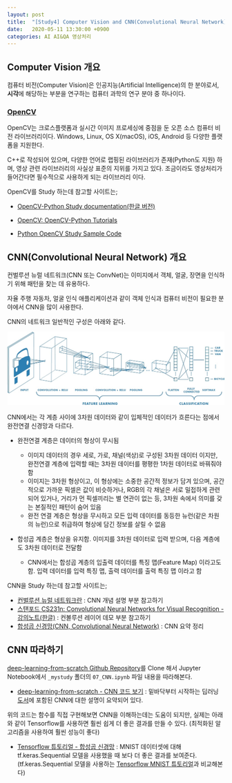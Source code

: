 ```yaml
---
layout: post
title:  "[Study4] Computer Vision and CNN(Convolutional Neural Network)"
date:   2020-05-11 13:30:00 +0900
categories: AI AI&QA 영상처리
---
```


## Computer Vision 개요

컴퓨터 비전(Computer Vision)은 인공지능(Artificial Intelligence)의 한 분야로서, **시각**에 해당하는 부분을 연구하는 컴퓨터 과학의 연구 분야 중 하나이다.

### [OpenCV](https://opencv.org)

OpenCV는 크로스플랫폼과 실시간 이미지 프로세싱에 중점을 둔 오픈 소스 컴퓨터 비전 라이브러리이다. Windows, Linux, OS X(macOS), iOS, Android 등 다양한 플랫폼을 지원한다.

C++로 작성되어 있으며, 다양한 언어로 랩핑된 라이브러리가 존재(Python도 지원) 하며,
영상 관련 라이브러리의 사실상 표준의 지위를 가지고 있다. 조금이라도 영상처리가 들어간다면 필수적으로 사용하게 되는 라이브러리 이다.

OpenCV를 Study 하는데 참고할 사이트는;

- [OpenCV-Python Study documentation(한글 버전)](https://opencv-python.readthedocs.io/en/latest/index.html)

- [OpenCV: OpenCV-Python Tutorials](https://docs.opencv.org/3.4.3/d6/d00/tutorial_py_root.html)

- [Python OpenCV Study Sample Code](https://github.com/sungalex/computer-vision/tree/master/opencv)

## CNN(Convolutional Neural Network) 개요

컨벌루션 뉴럴 네트워크(CNN 또는 ConvNet)는 이미지에서 객체, 얼굴, 장면을 인식하기 위해 패턴을 찾는 데 유용하다.

자율 주행 자동차, 얼굴 인식 애플리케이션과 같이 객체 인식과 컴퓨터 비전이 필요한 분야에서 CNN을 많이 사용한다.

CNN의 네트워크 일반적인 구성은 아래와 같다.

![CNN](/img/CNN.jpg)

CNN에서는 각 계층 사이에 3차원 데이터와 같이 입체적인 데이터가 흐른다는 점에서 완전연결 신경망과 다르다.

- 완전연결 계층은 데이터의 형상이 무시됨
  - 이미지 데이터의 경우 세로, 가로, 채널(색상)로 구성된 3차원 데이터 이지만, 완전연결 계층에 입력할 때는 3차원 데이터를 평평한 1차원 데이터로 바꿔줘야 함
  - 이미지는 3차원 형상이고, 이 형상에는 소중한 공간적 정보가 담겨 있으며, 공간적으로 가까운 픽셀은 값이 비슷하거나, RGB의 각 채널은 서로 밀접하게 관련되어 있거나, 거리가 먼 픽셀끼리는 별 연관이 없는 등, 3차원 속에서 의미를 갖는 본질적인 패턴이 숨어 있음
  - 완전 연결 계층은 형상을 무시하고 모든 입력 데이터를 동등한 뉴런(같은 차원의 뉴런)으로 취급하여 형상에 담긴 정보를 살릴 수 없음

- 합성곱 계층은 형상을 유지함. 이미지를 3차원 데이터로 입력 받으며, 다음 계층에도 3차원 데이터로 전달함
  - CNN에서는 합성곱 계층의 입출력 데이터를 특징 맵(Feature Map) 이라고도 함. 입력 데이터를 입력 특징 맵, 출력 데이터를 출력 특징 맵 이라고 함

CNN을 Study 하는데 참고할 사이트는;

- [컨벌루션 뉴럴 네트워크란](https://kr.mathworks.com/solutions/deep-learning/convolutional-neural-network.html) : CNN 개념 설명 부분 참고하기
- [스탠포드 CS231n: Convolutional Neural Networks for Visual Recognition - 강의노트(한글)](http://aikorea.org/cs231n/convolutional-networks/) : 컨볼루션 레이어 데모 부분 참고하기
- [합성곱 신경망(CNN, Convolutional Neural Network)](https://umbum.dev/223) : CNN 요약 정리

## CNN 따라하기

[deep-learning-from-scratch Github Repository](https://github.com/sungalex/deep-learning-from-scratch.git)를 Clone 해서 Jupyter Notebook에서 `_mystudy` 폴더의 `07_CNN.ipynb` 파일 내용을 따라해본다. 

- [deep-learning-from-scratch - CNN 코드 보기](https://github.com/sungalex/deep-learning-from-scratch/blob/master/_mystudy/07_CNN.ipynb) : 밑바닥부터 시작하는 딥러닝 [도서](http://www.hanbit.co.kr/store/books/look.php?p_code=B8950212853)에 포함된 CNN에 대한 설명이 요약되어 있다.

위의 코드는 함수를 직접 구현해보면 CNN을 이해하는데는 도움이 되지만, 실제는 아래와 같이 Tensorflow를 사용하면 훨씬 쉽게 더 좋은 결과를 만들 수 있다. (최적화된 알고리즘을 사용하여 훨씬 성능이 좋다)

- [Tensorflow 튜토리얼 - 합성곱 신경망](https://www.tensorflow.org/tutorials/images/cnn) : MNIST 데이터셋에 대해 tf.keras.Sequential 모델을 사용했을 때 보다 더 좋은 결과를 보여준다. (tf.keras.Sequential 모델을 사용하는 [Tensorflow MNIST 튜토리얼](https://www.tensorflow.org/tutorials/quickstart/beginner)과 비교해본다)
